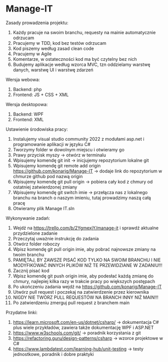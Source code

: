 # Manage-IT
Zasady prowadzenia projektu:
1. Każdy pracuje na swoim branchu, requesty na mainie automatycznie odrzucam
2. Pracujemy w TDD, kod bez testów odrzucam
3. Kod piszemy według zasad clean code
4. Pracujemy w Agile
5. Komentarze, w ostateczności kod ma być czytelny bez nich
6. Budujemy aplikacje według wzorca MVC, tzn oddzielamy warstwę danych, warstwę UI i warstwę zdarzeń

Wersja webowa:
1. Backend: php
2. Frontend: JS + CSS + XML

Wersja desktopowa:
1. Backend: WPF
2. Frontend: XML

Ustawienie środowiska pracy:
1. Instalujemy visual studio community 2022 z modułami asp.net i programowanie aplikacji w języku C#
2. Tworzymy folder w dowolnym miejscu i otwieramy go
3. Prawy przycisk myszy -> otwórz w terminalu
4. Wpisujemy komendę git init -> inicjujemy repozytorium lokalne git
5. Wpisujemy komendę git remote add origin https://github.com/konarjg/Manage-IT -> dodaje link do repozytorium w chmurze github pod nazwą origin
6. Wpisujemy komendę git pull origin -> pobiera cały kod z chmury od ostatniej zatwierdzonej zmiany
7. Wpisujemy komendę git switch imie -> przełącza nas z lokalnego branchu na branch o naszym imieniu, tutaj prowadzimy naszą całą pracę
8. Otwieramy plik Manage IT.sln

Wykonywanie zadań:
1. Wejdź na https://trello.com/b/2YgmexjY/manage-it i sprawdź aktualne przydzielone zadanie
2. Przeczytaj uważnie instrukcję do zadania
3. Otwórz folder roboczy
4. Wpisz komendę git pull origin imie, aby pobrać najnowsze zmiany na twoim branchu
5. PAMIĘTAJ, BY ZAWSZE PISAĆ KOD TYLKO NA SWOIM BRANCHU I NIE MODYFIKOWAĆ INNYCH PLIKÓW NIŻ TE PRZEWIDZIANE W ZADANIU!!!
6. Zacznij pisać kod
7. Wpisz komendę git push origin imie, aby podesłać każdą zmianę do chmury, najlepiej kilka razy w trakcie pracy po większych postępach
8. Po ukończeniu zadania wejdź na https://github.com/konarjg/Manage-IT
9. Utwórz pull request i poczekaj na zatwierdzenie przez kierownika
10. NIGDY NIE TWÓRZ PULL REQUESTÓW NA BRANCH INNY NIŻ MAIN!!!
11. Po zatwierdzeniu zmerguj pull request z branchem main

Przydatne linki:
1. https://learn.microsoft.com/en-us/dotnet/csharp/ -> dokumentacja C# plus wiele przykładów, zawiera także dokumentację WPF i ASP.NET
2. https://www.w3schools.com/git/ -> poradnik korzystania z git
3. https://refactoring.guru/design-patterns/csharp -> wzorce projektowe w C#
4. https://www.lambdatest.com/learning-hub/unit-testing -> testy jednostkowe, poradnik i dobre praktyki
